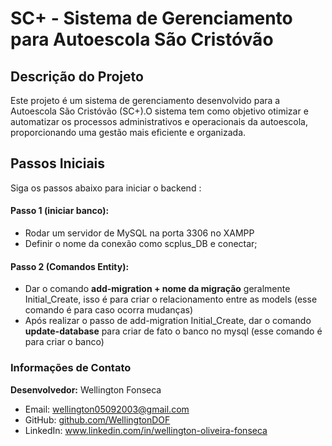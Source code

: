 # SC+ - Sistema de Gerenciamento para Autoescola São Cristóvão  

## Descrição do Projeto
Este projeto é um sistema de gerenciamento desenvolvido para a Autoescola São Cristóvão (SC+).O sistema tem como objetivo otimizar e automatizar os processos administrativos e operacionais da autoescola, proporcionando uma gestão mais eficiente e organizada.

## Passos Iniciais
Siga os passos abaixo para iniciar o backend :

#### Passo 1 (iniciar banco):
- Rodar um servidor de MySQL na porta 3306 no XAMPP 
- Definir o nome da conexão como scplus_DB e conectar;

#### Passo 2 (Comandos Entity):
- Dar o comando **add-migration + nome da migração** geralmente Initial_Create, isso é para criar o relacionamento entre as models (esse comando é para caso ocorra mudanças)
- Após realizar o passo de add-migration Initial_Create, dar o comando **update-database** para criar de fato o banco no mysql (esse comando é para criar o banco)

### Informações de Contato
**Desenvolvedor:** Wellington Fonseca
- Email: wellington05092003@gmail.com
- GitHub: [github.com/WellingtonDOF](https://github.com/WellingtonDOF)
- LinkedIn: www.linkedin.com/in/wellington-oliveira-fonseca
